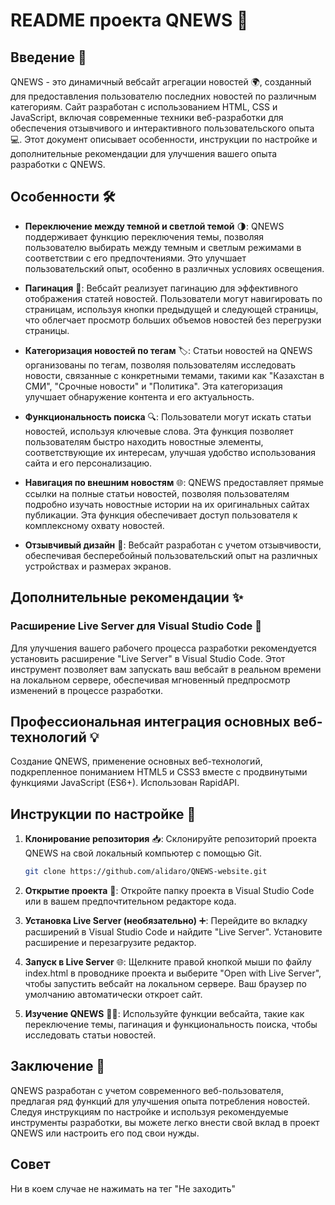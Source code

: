 # README проекта QNEWS 📰

## Введение 🌟

QNEWS - это динамичный вебсайт агрегации новостей 🌍, созданный для предоставления пользователю последних новостей по различным категориям. Сайт разработан с использованием HTML, CSS и JavaScript, включая современные техники веб-разработки для обеспечения отзывчивого и интерактивного пользовательского опыта 💻. Этот документ описывает особенности, инструкции по настройке и дополнительные рекомендации для улучшения вашего опыта разработки с QNEWS.

## Особенности 🛠

- **Переключение между темной и светлой темой** 🌗: QNEWS поддерживает функцию переключения темы, позволяя пользователю выбирать между темным и светлым режимами в соответствии с его предпочтениями. Это улучшает пользовательский опыт, особенно в различных условиях освещения.

- **Пагинация** 📄: Вебсайт реализует пагинацию для эффективного отображения статей новостей. Пользователи могут навигировать по страницам, используя кнопки предыдущей и следующей страницы, что облегчает просмотр больших объемов новостей без перегрузки страницы.

- **Категоризация новостей по тегам** 🏷: Статьи новостей на QNEWS организованы по тегам, позволяя пользователям исследовать новости, связанные с конкретными темами, такими как "Казахстан в СМИ", "Срочные новости" и "Политика". Эта категоризация улучшает обнаружение контента и его актуальность.

- **Функциональность поиска** 🔍: Пользователи могут искать статьи новостей, используя ключевые слова. Эта функция позволяет пользователям быстро находить новостные элементы, соответствующие их интересам, улучшая удобство использования сайта и его персонализацию.

- **Навигация по внешним новостям** 🌐: QNEWS предоставляет прямые ссылки на полные статьи новостей, позволяя пользователям подробно изучать новостные истории на их оригинальных сайтах публикации. Эта функция обеспечивает доступ пользователя к комплексному охвату новостей.

- **Отзывчивый дизайн** 📱: Вебсайт разработан с учетом отзывчивости, обеспечивая бесперебойный пользовательский опыт на различных устройствах и размерах экранов.

## Дополнительные рекомендации ✨

### Расширение Live Server для Visual Studio Code 🚀

Для улучшения вашего рабочего процесса разработки рекомендуется установить расширение "Live Server" в Visual Studio Code. Этот инструмент позволяет вам запускать ваш вебсайт в реальном времени на локальном сервере, обеспечивая мгновенный предпросмотр изменений в процессе разработки.

## Профессиональная интеграция основных веб-технологий 💡

Создание QNEWS, применение основных веб-технологий, подкрепленное пониманием HTML5 и CSS3 вместе с продвинутыми функциями JavaScript (ES6+). Использован RapidAPI.

## Инструкции по настройке 🔧

1. **Клонирование репозитория** 📥: Склонируйте репозиторий проекта QNEWS на свой локальный компьютер с помощью Git.
    ```bash
    git clone https://github.com/alidaro/QNEWS-website.git
    ```
2. **Открытие проекта** 📂: Откройте папку проекта в Visual Studio Code или в вашем предпочтительном редакторе кода.

3. **Установка Live Server (необязательно)** ➕: Перейдите во вкладку расширений в Visual Studio Code и найдите "Live Server". Установите расширение и перезагрузите редактор.

4. **Запуск в Live Server** 🌐: Щелкните правой кнопкой мыши по файлу index.html в проводнике проекта и выберите "Open with Live Server", чтобы запустить вебсайт на локальном сервере. Ваш браузер по умолчанию автоматически откроет сайт.

5. **Изучение QNEWS** 🕵️‍♂️: Используйте функции вебсайта, такие как переключение темы, пагинация и функциональность поиска, чтобы исследовать статьи новостей.

## Заключение 🎉

QNEWS разработан с учетом современного веб-пользователя, предлагая ряд функций для улучшения опыта потребления новостей. Следуя инструкциям по настройке и используя рекомендуемые инструменты разработки, вы можете легко внести свой вклад в проект QNEWS или настроить его под свои нужды.

## Совет
Ни в коем случае не нажимать на тег "Не заходить"
